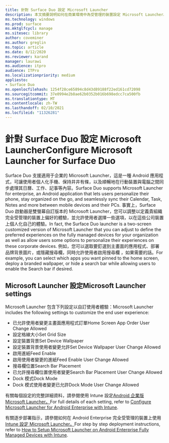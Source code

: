 ```yaml
---
title: 針對 Surface Duo 設定 Microsoft Launcher
description: 本文摘要說明如何在商業環境中為受管理的裝置設定 Microsoft Launcher。
ms.technology: windows
ms.prod: surface
ms.mktglfcycl: manage
ms.sitesec: library
author: coveminer
ms.author: greglin
ms.topic: article
ms.date: 8/12/2020
ms.reviewer: karand
manager: laurawi
ms.audience: itpro
audience: ITPro
ms.localizationpriority: medium
appliesto:
- Surface Duo
ms.openlocfilehash: 1254f28ce65894c8d43d89188f22ed161cd72098
ms.sourcegitcommit: 37e0994e2b8ae62b0352b016b698edcc7ca500fb
ms.translationtype: MT
ms.contentlocale: zh-TW
ms.lasthandoff: 02/10/2021
ms.locfileid: "11326281"
---
```

# <span data-ttu-id="88340-103">針對 Surface Duo 設定 Microsoft Launcher</span><span class="sxs-lookup"><span data-stu-id="88340-103">Configure Microsoft Launcher for Surface Duo</span></span>

<span data-ttu-id="88340-104">Surface Duo 支援適用于企業的 Microsoft Launcher，這是一種 Android 應用程式，可讓使用者個人化手機、保持井井有條，以及順暢地在行動裝置與電腦之間同步處理其日曆、工作、記事等內容。</span><span class="sxs-lookup"><span data-stu-id="88340-104">Surface Duo supports Microsoft Launcher for enterprise, an Android application that lets users personalize their phone, stay organized on the go, and seamlessly sync their Calendar, Task, Notes and more between mobile devices and their PCs.</span></span> <span data-ttu-id="88340-105">事實上，Surface Duo 啟動器是雙螢幕自訂版本的 Microsoft Launcher，您可以調整以定義貴組織完全受管理的裝置上偏好的體驗，並允許使用者選擇一些選項，以在這些公司裝置上個人化自己的體驗。</span><span class="sxs-lookup"><span data-stu-id="88340-105">In fact, the Surface Duo launcher is a two-screen customized version of  Microsoft Launcher that you can adjust to define the preferred experiences on the fully managed devices for your organization as well as allow users some options to personalize their experiences on these corporate devices.</span></span> <span data-ttu-id="88340-106">例如，您可以選取要釘選到主畫面的應用程式、部署品牌背景圖片，或隱藏搜尋欄，同時允許使用者啟用搜尋欄 ，如果需要的話。</span><span class="sxs-lookup"><span data-stu-id="88340-106">For example, you can select which apps you want pinned to the home screen, deploy a branded wallpaper, or hide a search bar while allowing users to enable the Search bar if desired.</span></span>

## <span data-ttu-id="88340-107">Microsoft Launcher 設定</span><span class="sxs-lookup"><span data-stu-id="88340-107">Microsoft Launcher settings</span></span>

<span data-ttu-id="88340-108">Microsoft Launcher 包含下列設定以自訂使用者體驗：</span><span class="sxs-lookup"><span data-stu-id="88340-108">Microsoft Launcher includes the following settings to customize the end user experience:</span></span>


- <span data-ttu-id="88340-109">已允許使用者變更主畫面應用程式訂單</span><span class="sxs-lookup"><span data-stu-id="88340-109">Home Screen App Order User Change Allowed</span></span>
- <span data-ttu-id="88340-110">設定格線大小</span><span class="sxs-lookup"><span data-stu-id="88340-110">Set Grid Size</span></span>
- <span data-ttu-id="88340-111">設定裝置背景</span><span class="sxs-lookup"><span data-stu-id="88340-111">Set Device Wallpaper</span></span>
- <span data-ttu-id="88340-112">設定裝置背景使用者變更允許</span><span class="sxs-lookup"><span data-stu-id="88340-112">Set Device Wallpaper User Change Allowed</span></span>
- <span data-ttu-id="88340-113">啟用進紙</span><span class="sxs-lookup"><span data-stu-id="88340-113">Feed Enable</span></span>
- <span data-ttu-id="88340-114">啟用使用者變更的進紙</span><span class="sxs-lookup"><span data-stu-id="88340-114">Feed Enable User Change Allowed</span></span>
- <span data-ttu-id="88340-115">搜尋欄位置</span><span class="sxs-lookup"><span data-stu-id="88340-115">Search Bar Placement</span></span>
- <span data-ttu-id="88340-116">已允許搜尋欄位置使用者變更</span><span class="sxs-lookup"><span data-stu-id="88340-116">Search Bar Placement User Change Allowed</span></span>
- <span data-ttu-id="88340-117">Dock 模式</span><span class="sxs-lookup"><span data-stu-id="88340-117">Dock Mode</span></span>
- <span data-ttu-id="88340-118">Dock 模式使用者變更已允許</span><span class="sxs-lookup"><span data-stu-id="88340-118">Dock Mode User Change Allowed</span></span>

<span data-ttu-id="88340-119">有關每個設定的完整詳細資料，請參閱使用 Intune 設定[Android 企業版 Microsoft Launcher。](https://docs.microsoft.com/mem/intune/apps/configure-microsoft-launcher)</span><span class="sxs-lookup"><span data-stu-id="88340-119">For full details of each setting, refer to [Configure Microsoft Launcher for Android Enterprise with Intune](https://docs.microsoft.com/mem/intune/apps/configure-microsoft-launcher).</span></span>

<span data-ttu-id="88340-120">有關逐步部署指示，請參閱如何在 Android Enterprise 完全受管理的裝置上使用[Intune 設定 Microsoft Launcher。](https://techcommunity.microsoft.com/t5/intune-customer-success/how-to-setup-microsoft-launcher-on-android-enterprise-fully/ba-p/1482134)</span><span class="sxs-lookup"><span data-stu-id="88340-120">For step by step deployment instructions, refer to [How to Setup Microsoft Launcher on Android Enterprise Fully Managed Devices with Intune](https://techcommunity.microsoft.com/t5/intune-customer-success/how-to-setup-microsoft-launcher-on-android-enterprise-fully/ba-p/1482134).</span></span>
